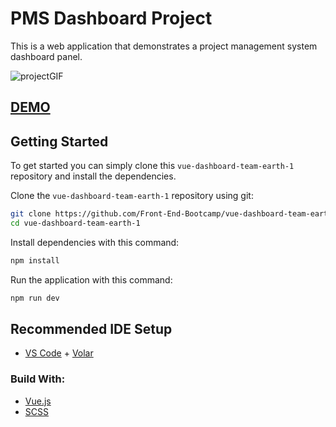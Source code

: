 # PMS Dashboard Project

This is a web application that demonstrates a project management system dashboard panel.

![projectGIF](https://user-images.githubusercontent.com/14932895/194628705-1fb0256d-70c2-4ee7-8846-273a8bb724b6.gif)

## [DEMO](https://earthlings-pms.netlify.app/)

## Getting Started

To get started you can simply clone this `vue-dashboard-team-earth-1` repository and install the dependencies.

Clone the `vue-dashboard-team-earth-1` repository using git:

```bash
git clone https://github.com/Front-End-Bootcamp/vue-dashboard-team-earth-1.git
cd vue-dashboard-team-earth-1
```

Install dependencies with this command:

```bash
npm install
```

Run the application with this command:

```bash
npm run dev
```

## Recommended IDE Setup

- [VS Code](https://code.visualstudio.com/) + [Volar](https://marketplace.visualstudio.com/items?itemName=Vue.volar)

### Build With:

- [Vue.js](https://vuejs.org/)
- [SCSS](https://sass-lang.com)
